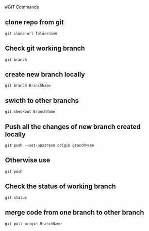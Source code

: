 #GIT Commands


## clone repo from git 

`git clone url foldername`

## Check git working branch

`git branch`

## create new branch locally

`git branch BranchName`

## swicth to other branchs

`git checkout BranchName`

## Push all the changes of new branch created locally 

`git push --set-upstream origin BranchName`

## Otherwise use 

`git push`


## Check the status of working branch 

`git status`


## merge code from one branch to other branch

`git pull origin BranchName`
